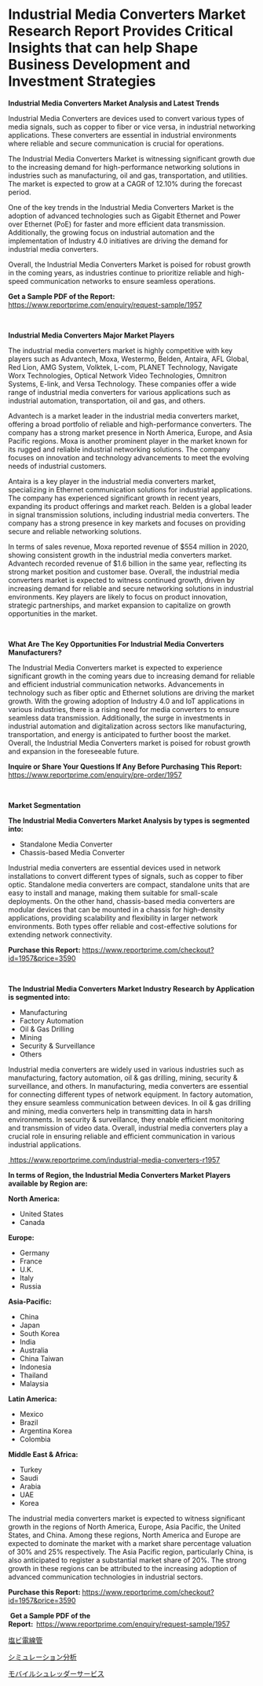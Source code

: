 <p><h1>Industrial Media Converters Market Research Report Provides Critical Insights that can help Shape Business Development and Investment Strategies</h1></p><p><strong>Industrial Media Converters Market Analysis and Latest Trends</strong></p>
<p><p>Industrial Media Converters are devices used to convert various types of media signals, such as copper to fiber or vice versa, in industrial networking applications. These converters are essential in industrial environments where reliable and secure communication is crucial for operations.</p><p>The Industrial Media Converters Market is witnessing significant growth due to the increasing demand for high-performance networking solutions in industries such as manufacturing, oil and gas, transportation, and utilities. The market is expected to grow at a CAGR of 12.10% during the forecast period.</p><p>One of the key trends in the Industrial Media Converters Market is the adoption of advanced technologies such as Gigabit Ethernet and Power over Ethernet (PoE) for faster and more efficient data transmission. Additionally, the growing focus on industrial automation and the implementation of Industry 4.0 initiatives are driving the demand for industrial media converters.</p><p>Overall, the Industrial Media Converters Market is poised for robust growth in the coming years, as industries continue to prioritize reliable and high-speed communication networks to ensure seamless operations.</p></p>
<p><strong>Get a Sample PDF of the Report:&nbsp;</strong> <a href="https://www.reportprime.com/enquiry/request-sample/1957">https://www.reportprime.com/enquiry/request-sample/1957</a></p>
<p>&nbsp;</p>
<p><strong>Industrial Media Converters Major Market Players</strong></p>
<p><p>The industrial media converters market is highly competitive with key players such as Advantech, Moxa, Westermo, Belden, Antaira, AFL Global, Red Lion, AMG System, Volktek, L-com, PLANET Technology, Navigate Worx Technologies, Optical Network Video Technologies, Omnitron Systems, E-link, and Versa Technology. These companies offer a wide range of industrial media converters for various applications such as industrial automation, transportation, oil and gas, and others.</p><p>Advantech is a market leader in the industrial media converters market, offering a broad portfolio of reliable and high-performance converters. The company has a strong market presence in North America, Europe, and Asia Pacific regions. Moxa is another prominent player in the market known for its rugged and reliable industrial networking solutions. The company focuses on innovation and technology advancements to meet the evolving needs of industrial customers.</p><p>Antaira is a key player in the industrial media converters market, specializing in Ethernet communication solutions for industrial applications. The company has experienced significant growth in recent years, expanding its product offerings and market reach. Belden is a global leader in signal transmission solutions, including industrial media converters. The company has a strong presence in key markets and focuses on providing secure and reliable networking solutions.</p><p>In terms of sales revenue, Moxa reported revenue of $554 million in 2020, showing consistent growth in the industrial media converters market. Advantech recorded revenue of $1.6 billion in the same year, reflecting its strong market position and customer base. Overall, the industrial media converters market is expected to witness continued growth, driven by increasing demand for reliable and secure networking solutions in industrial environments. Key players are likely to focus on product innovation, strategic partnerships, and market expansion to capitalize on growth opportunities in the market.</p></p>
<p>&nbsp;</p>
<p><strong>What Are The Key Opportunities For Industrial Media Converters Manufacturers?</strong></p>
<p><p>The Industrial Media Converters market is expected to experience significant growth in the coming years due to increasing demand for reliable and efficient industrial communication networks. Advancements in technology such as fiber optic and Ethernet solutions are driving the market growth. With the growing adoption of Industry 4.0 and IoT applications in various industries, there is a rising need for media converters to ensure seamless data transmission. Additionally, the surge in investments in industrial automation and digitalization across sectors like manufacturing, transportation, and energy is anticipated to further boost the market. Overall, the Industrial Media Converters market is poised for robust growth and expansion in the foreseeable future.</p></p>
<p><strong>Inquire or Share Your Questions If Any Before Purchasing This Report:</strong> <a href="https://www.reportprime.com/enquiry/pre-order/1957">https://www.reportprime.com/enquiry/pre-order/1957</a></p>
<p>&nbsp;</p>
<p><strong>Market Segmentation</strong></p>
<p><strong>The Industrial Media Converters Market Analysis by types is segmented into:</strong></p>
<p><ul><li>Standalone Media Converter</li><li>Chassis-based Media Converter</li></ul></p>
<p><p>Industrial media converters are essential devices used in network installations to convert different types of signals, such as copper to fiber optic. Standalone media converters are compact, standalone units that are easy to install and manage, making them suitable for small-scale deployments. On the other hand, chassis-based media converters are modular devices that can be mounted in a chassis for high-density applications, providing scalability and flexibility in larger network environments. Both types offer reliable and cost-effective solutions for extending network connectivity.</p></p>
<p><strong>Purchase this Report:&nbsp;</strong><a href="https://www.reportprime.com/checkout?id=1957&price=3590">https://www.reportprime.com/checkout?id=1957&price=3590</a></p>
<p>&nbsp;</p>
<p><strong>The Industrial Media Converters Market Industry Research by Application is segmented into:</strong></p>
<p><ul><li>Manufacturing</li><li>Factory Automation</li><li>Oil & Gas Drilling</li><li>Mining</li><li>Security & Surveillance</li><li>Others</li></ul></p>
<p><p>Industrial media converters are widely used in various industries such as manufacturing, factory automation, oil & gas drilling, mining, security & surveillance, and others. In manufacturing, media converters are essential for connecting different types of network equipment. In factory automation, they ensure seamless communication between devices. In oil & gas drilling and mining, media converters help in transmitting data in harsh environments. In security & surveillance, they enable efficient monitoring and transmission of video data. Overall, industrial media converters play a crucial role in ensuring reliable and efficient communication in various industrial applications.</p></p>
<p><a href="https://www.reportprime.com/industrial-media-converters-r1957">&nbsp;https://www.reportprime.com/industrial-media-converters-r1957</a></p>
<p><strong>In terms of Region, the Industrial Media Converters Market Players available by Region are:</strong></p>
<p>
    <p> <strong> North America: </strong>
        <ul>
            <li>United States</li>
            <li>Canada</li>
        </ul>
        </p> 
    <p> <strong> Europe: </strong>
        <ul>
            <li>Germany</li>
            <li>France</li>
            <li>U.K.</li>
            <li>Italy</li>
            <li>Russia</li>
        </ul>
        </p> 
    <p> <strong> Asia-Pacific: </strong>
        <ul>
            <li>China</li>
            <li>Japan</li>
            <li>South Korea</li>
            <li>India</li>
            <li>Australia</li>
            <li>China Taiwan</li>
            <li>Indonesia</li>
            <li>Thailand</li>
            <li>Malaysia</li>
        </ul>
        </p> 
    <p> <strong> Latin America: </strong>
        <ul>
            <li>Mexico</li>
            <li>Brazil</li>
            <li>Argentina Korea</li>
            <li>Colombia</li>
        </ul>
        </p> 
    <p> <strong> Middle East & Africa: </strong>
        <ul>
            <li>Turkey</li>
            <li>Saudi</li>
            <li>Arabia</li>
            <li>UAE</li>
            <li>Korea</li>
        </ul>
    </p>
    </p>
<p><p>The industrial media converters market is expected to witness significant growth in the regions of North America, Europe, Asia Pacific, the United States, and China. Among these regions, North America and Europe are expected to dominate the market with a market share percentage valuation of 30% and 25% respectively. The Asia Pacific region, particularly China, is also anticipated to register a substantial market share of 20%. The strong growth in these regions can be attributed to the increasing adoption of advanced communication technologies in industrial sectors.</p></p>
<p><strong>Purchase this Report: </strong><a href="https://www.reportprime.com/checkout?id=1957&price=3590">https://www.reportprime.com/checkout?id=1957&price=3590</a></p>
<p>&nbsp;<strong>Get a Sample PDF of the Report:&nbsp;&nbsp;</strong><a href="https://www.reportprime.com/enquiry/request-sample/1957">https://www.reportprime.com/enquiry/request-sample/1957</a></p>
<p><strong></strong></p>
<p><p><a href="https://github.com/tanyaali3/Market-Research-Report-List-1/blob/main/210514871774.md">塩ビ電線管</a></p><p><a href="https://github.com/RodHoppe07/Market-Research-Report-List-1/blob/main/805438171772.md">シミュレーション分析</a></p><p><a href="https://github.com/reliezer65/Market-Research-Report-List-1/blob/main/186753471773.md">モバイルシュレッダーサービス</a></p></p>